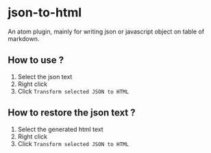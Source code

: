 # json-to-html
An atom plugin, mainly for writing json or javascript object on table of markdown.

## How to use ?
1. Select the json text
2. Right click
3. Click `Transform selected JSON to HTML`

## How to restore the json text ?
1. Select the generated html text
2. Right click
3. Click `Transform selected JSON to HTML`
